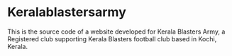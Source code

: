 # Keralablastersarmy
This is the source code of a website developed for Kerala Blasters Army, a Registered club supporting Kerala Blasters football club based in Kochi, Kerala.

